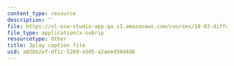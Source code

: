 ```yaml
---
content_type: resource
description: ''
file: https://ol-ocw-studio-app-qa.s3.amazonaws.com/courses/18-03-differential-equations-spring-2010/a02bb2efdf1c5269a505a2aeed38d4d8_WBJ_iXudb-s.vtt
file_type: application/x-subrip
resourcetype: Other
title: 3play caption file
uid: a02bb2ef-df1c-5269-a505-a2aeed38d4d8
---
```

